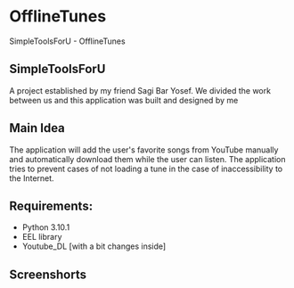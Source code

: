 # OfflineTunes
SimpleToolsForU - OfflineTunes
## SimpleToolsForU
A project established by my friend Sagi Bar Yosef. We divided the work between us and this application was built and designed by me
## Main Idea
The application will add the user's favorite songs from YouTube manually and automatically download them while the user can listen. The application tries to prevent cases of not loading a tune in the case of inaccessibility to the Internet.
## Requirements:
* Python 3.10.1
* EEL library
* Youtube_DL [with a bit changes inside]
## Screenshorts